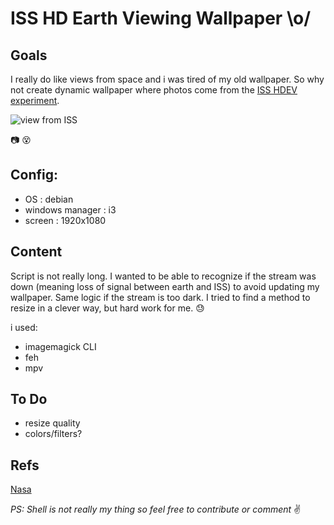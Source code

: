 # ISS HD Earth Viewing Wallpaper \o/

## Goals 

I really do like views from space and i was tired of my old wallpaper.
So why not create dynamic wallpaper where photos come from the [ISS HDEV experiment](http://www.ustream.tv/channel/iss-hdev-payload).

![view from ISS](http://upload.timfaitsoncinema.fr/p/2016-10/58157bdf.jpg)

:camera: :dizzy_face:

## Config:

* OS : debian 
* windows manager : i3
* screen : 1920x1080

## Content

Script is not really long.
I wanted to be able to recognize if the stream was down (meaning loss of signal between earth and ISS) to avoid updating my wallpaper.
Same logic if the stream is too dark.
I tried to find a method to resize in a clever way, but hard work for me. :sweat:

i used:

* imagemagick CLI
* feh
* mpv

## To Do

* resize quality
* colors/filters?


## Refs

[Nasa](http://www.nasa.gov/mission_pages/station/research/experiments/917.html)


_PS: Shell is not really my thing so feel free to contribute or comment_  :v:
